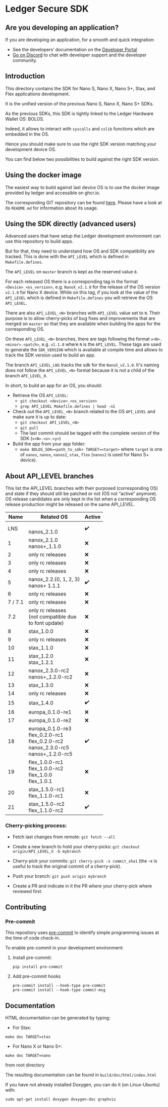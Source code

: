 # Ledger Secure SDK

## Are you developing an application?

If you are developing an application, for a smooth and quick integration:
- See the developers’ documentation on the [Developer Portal](https://developers.ledger.com/)
- [Go on Discord](https://developers.ledger.com/discord-pro/) to chat with developer support and the developer community.

## Introduction

This directory contains the SDK for Nano S, Nano X, Nano S+, Stax, and Flex applications development.

It is the unified version of the previous Nano S, Nano X, Nano S+ SDKs.

As the previous SDKs, this SDK is tightly linked to the Ledger Hardware Wallet OS: BOLOS.

Indeed, it allows to interact with `syscalls` and `cxlib` functions which are embedded in the OS.

Hence you should make sure to use the right SDK version matching your development device OS.

You can find below two possibilities to build against the right SDK version.

## Using the docker image

The easiest way to build against last device OS is to use the docker image provided by ledger and accessible on ghcr.io.

The corresponding GIT repository can be found [here](https://github.com/LedgerHQ/ledger-app-builder/). Please have a look at its `README.md` for information about its usage.

## Using the SDK directly (advanced users)

Advanced users that have setup the Ledger development environment can use this repository to build apps.

But for that, they need to understand how OS and SDK compatibility are tracked. This is done with the `API_LEVEL` which is defined in `Makefile.defines`.

The `API_LEVEL` on `master` branch is kept as the reserved value `0`.

For each released OS there is a corresponding tag in the format `<Device>_<os_version>`, e.g. `NanoX_v2.1.0` for the release of the OS version `v2.1.0` for Nano X device. While on this tag, if you look at the value of the `API_LEVEL` which is defined in `Makefile.defines` you will retrieve the OS `API_LEVEL`.

There are also `API_LEVEL_<N>` branches with `API_LEVEL` value set to `N`. Their purpose is to allow cherry-picks of bug fixes and improvements that are merged on `master` so that they are available when building the apps for the corresponding OS.

On these `API_LEVEL_<N>` branches, there are tags following the format `v<N>.<minor>.<patch>`, e.g. `v1.1.0` where `N` is the `API_LEVEL`. These tags are used to generate the `SDK_VERSION` which is available at compile time and allows to track the SDK version used to build an app.

The branch `API_LEVEL_LNS` tracks the sdk for the `NanoS_v2.1.0`. It's naming does not follow the `API_LEVEL_<N>` format because it is not a child of the branch `API_LEVEL_0`.

In short, to build an app for an OS, you should:
- Retrieve the OS `API_LEVEL`:
    - `git checkout <device>_<os_version>`
    - `grep API_LEVEL Makefile.defines | head -n1`
- Check out the `API_LEVEL_<N>` branch related to the OS `API_LEVEL` and make sure it is up to date:
    - `git checkout API_LEVEL_<N>`
    - `git pull`
    - The last commit should be tagged with the complete version of the SDK (`v<N>.<x>.<y>`)
- Build the app from your app folder:
    - `make BOLOS_SDK=<path_to_sdk> TARGET=<target>` where `target` is one of `nanos`, `nanox`, `nanos2`, `stax`, `flex` (`nanos2` is used for Nano S+ device).

## About API_LEVEL branches

This list the API_LEVEL branches with their purposed (corresponding OS) and state if they should still be patched or not (OS not “active” anymore).
OS release candidates are only kept in the list when a corresponding OS release production might be released on the same API_LEVEL.

| Name    | Related OS                                                                                                | Active
|---------|-----------------------------------------------------------------------------------------------------------|-------------------
| LNS     | <br/> nanos_2.1.0                                                                                         | :heavy_check_mark:
| 1       | nanox_2.1.0 <br/> nanos+_1.1.0                                                                            | :x:
| 2       | only rc releases                                                                                          | :x:
| 3       | only rc releases                                                                                          | :x:
| 4       | only rc releases                                                                                          | :x:
| 5       | nanox_2.2.{0, 1, 2, 3} <br/> nanos+ 1.1.1                                                                 | :heavy_check_mark:
| 6       | only rc releases                                                                                          | :x:
| 7 / 7.1 | only rc releases                                                                                          | :x:
| 7.2     | only rc releases<br/> (not compatible due <br/> to font update)                                           | :x:
| 8       | stax_1.0.0                                                                                                | :x:
| 9       | only rc releases                                                                                          | :x:
| 10      | stax_1.1.0                                                                                                | :x:
| 11      | stax_1.2.0 <br/> stax_1.2.1                                                                               | :x:
| 12      | nanox_2.3.0-rc2 <br/> nanos+_1.2.0-rc2                                                                    | :x:
| 13      | stax_1.3.0                                                                                                | :x:
| 14      | only rc releases                                                                                          | :x:
| 15      | stax_1.4.0                                                                                                | :heavy_check_mark:
| 16      | europa_0.1.0-re1                                                                                          | :x:
| 17      | europa_0.1.0-re2                                                                                          | :x:
| 18      | europa_0.1.0-re3 <br/> flex_0.2.0-rc1 <br /> flex_0.2.0-rc2 <br /> nanox_2.3.0-rc5 <br/> nanos+_1.2.0-rc5 | :heavy_check_mark:
| 19      | flex_1.0.0-rc1 <br/> flex_1.0.0-rc2 <br/> flex_1.0.0 <br/> flex_1.0.1 <br/>                               | :x:
| 20      | stax_1.5.0-rc1 <br/> flex_1.1.0-rc1                                                                       | :x:
| 21      | stax_1.5.0-rc2 <br /> flex_1.1.0-rc2                                                                      | :heavy_check_mark:

### Cherry-picking process:

- Fetch last changes from remote: `git fetch --all`

- Create a new branch to hold your cherry-picks: `git checkout origin/API_LEVEL_X -b mybranch`

- Cherry-pick your commits: `git cherry-pick -x commit_sha1` (the -x is useful to track the original commit of a cherry-pick).

- Push your branch: `git push origin mybranch`

- Create a PR and indicate in it the PR where your cherry-pick where reviewed first.

## Contributing

### Pre-commit

This repository uses [pre-commit](https://pre-commit.com/) to identify simple programming issues at the time of code check-in.

To enable pre-commit in your development environment:

1. Install pre-commit:

    ```shell
    pip install pre-commit
    ```

2. Add pre-commit hooks

    ```shell
    pre-commit install --hook-type pre-commit
    pre-commit install --hook-type commit-msg
    ```

## Documentation
HTML documentation can be generated by typing:

- For Stax:

```make doc TARGET=stax```

- For Nano X or Nano S+:

```make doc TARGET=nano```

from root directory

The resulting documentation can be found in `build/doc/html/index.html`

If you have not already installed Doxygen, you can do it (on Linux-Ubuntu) with:

```shell
sudo apt-get install doxygen doxygen-doc graphviz
```
